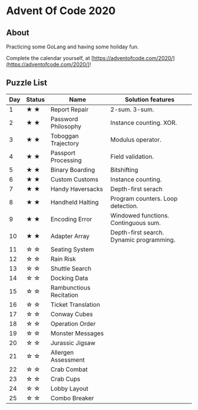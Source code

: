 # Advent Of Code 2020

## About

Practicing some GoLang and having some holiday fun.

Complete the calendar yourself, at [https://adventofcode.com/2020/](https://adventofcode.com/2020/)!

## Puzzle List

|Day   | Status  | Name                     |Solution features |
|------|---------|--------------------------|------------------|
| 1    | ★ ★     | Report Repair            | 2-sum. 3-sum.
| 2    | ★ ★     | Password Philosophy      | Instance counting. XOR.
| 3    | ★ ★     | Toboggan Trajectory      | Modulus operator.
| 4    | ★ ★     | Passport Processing      | Field validation.
| 5    | ★ ★     | Binary Boarding          | Bitshifting
| 6    | ★ ★     | Custom Customs           | Instance counting.
| 7    | ★ ★     | Handy Haversacks         | Depth-first serach
| 8    | ★ ★     | Handheld Halting         | Program counters. Loop detection.
| 9    | ★ ★     | Encoding Error           | Windowed functions. Continguous sum.
| 10   | ★ ★     | Adapter Array            | Depth-first search. Dynamic programming.
| 11   | ☆ ☆     | Seating System           |
| 12   | ☆ ☆     | Rain Risk                |
| 13   | ☆ ☆     | Shuttle Search           |
| 14   | ☆ ☆     | Docking Data             |
| 15   | ☆ ☆     | Rambunctious Recitation  |
| 16   | ☆ ☆     | Ticket Translation       |
| 17   | ☆ ☆     | Conway Cubes             |
| 18   | ☆ ☆     | Operation Order          |
| 19   | ☆ ☆     | Monster Messages         |
| 20   | ☆ ☆     | Jurassic Jigsaw          |
| 21   | ☆ ☆     | Allergen Assessment      |
| 22   | ☆ ☆     | Crab Combat              |
| 23   | ☆ ☆     | Crab Cups                |
| 24   | ☆ ☆     | Lobby Layout             |
| 25   | ☆ ☆     | Combo Breaker            |